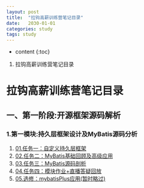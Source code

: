 ```yaml
---
layout: post
title:  "拉钩高薪训练营笔记目录"
date:   2030-01-01
categories: study
tags: study
---
```


* content
{:toc}

1. 拉钩高薪训练营笔记目录





# 拉钩高薪训练营笔记目录
## 一、第一阶段:开源框架源码解析
### 1.第一模块:持久层框架设计及MyBatis源码分析
1. [01.任务一：自定义持久层框架](https://ttk1907.github.io/2021/05/16/lagou-java-01-01-01/)  
2. [02.任务二：MyBatis基础回顾及高级应用](https://ttk1907.github.io/2021/05/20/lagou-java-01-01-02/)  
3. [03.任务三：MyBatis源码剖析](https://ttk1907.github.io/2021/05/25/lagou-java-01-01-03/)  
4. [04.任务四：模块作业+直播答疑回放](https://ttk1907.github.io/2021/05/30/lagou-java-01-01-04/)  
5. [05.选修：mybatisPlus应用(暂时略过)](https://ttk1907.github.io/2021/06/05/lagou-java-01-01-05/)  
